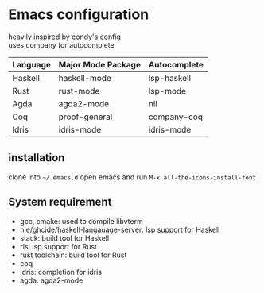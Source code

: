 # Emacs configuration

heavily inspired by condy's config  
uses company for autocomplete

| Language | Major Mode Package | Autocomplete |
|----------|--------------------|--------------|
| Haskell  | haskell-mode       | lsp-haskell  |
| Rust     | rust-mode          | lsp-mode     |
| Agda     | agda2-mode         | nil          |
| Coq      | proof-general      | company-coq  |
| Idris    | idris-mode         | idris-mode   |

## installation

clone into `~/.emacs.d` open emacs and run `M-x all-the-icons-install-font`

## System requirement

- gcc, cmake: used to compile libvterm
- hie/ghcide/haskell-langauage-server: lsp support for Haskell
- stack: build tool for Haskell
- rls: lsp support for Rust
- rust toolchain: build tool for Rust
- coq
- idris: completion for idris
- agda: agda2-mode
